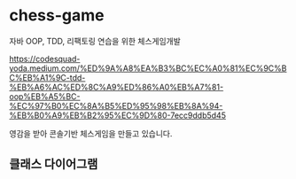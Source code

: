 # chess-game
자바 OOP, TDD, 리팩토링 연습을 위한 체스게임개발

https://codesquad-yoda.medium.com/%ED%9A%A8%EA%B3%BC%EC%A0%81%EC%9C%BC%EB%A1%9C-tdd-%EB%A6%AC%ED%8C%A9%ED%86%A0%EB%A7%81-oop%EB%A5%BC-%EC%97%B0%EC%8A%B5%ED%95%98%EB%8A%94-%EB%B0%A9%EB%B2%95%EC%9D%80-7ecc9ddb5d45

영감을 받아 콘솔기반 체스게임을 만들고 있습니다.


## 클래스 다이어그램
